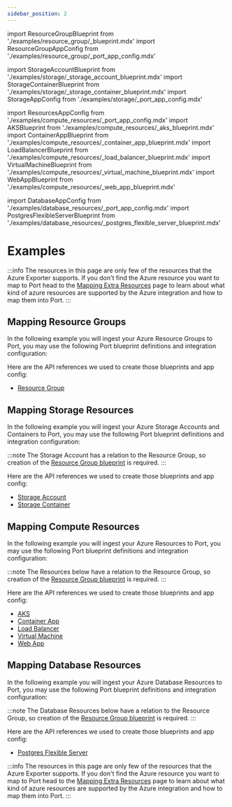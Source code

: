 ```yaml
---
sidebar_position: 2
---
```


import ResourceGroupBlueprint from './examples/resource_group/\_blueprint.mdx'
import ResourceGroupAppConfig from './examples/resource_group/\_port_app_config.mdx'

import StorageAccountBlueprint from './examples/storage/\_storage_account_blueprint.mdx'
import StorageContainerBlueprint from './examples/storage/\_storage_container_blueprint.mdx'
import StorageAppConfig from './examples/storage/\_port_app_config.mdx'

import ResourcesAppConfig from './examples/compute_resources/\_port_app_config.mdx'
import AKSBlueprint from './examples/compute_resources/\_aks_blueprint.mdx'
import ContainerAppBlueprint from './examples/compute_resources/\_container_app_blueprint.mdx'
import LoadBalancerBlueprint from './examples/compute_resources/\_load_balancer_blueprint.mdx'
import VirtualMachineBlueprint from './examples/compute_resources/\_virtual_machine_blueprint.mdx'
import WebAppBlueprint from './examples/compute_resources/\_web_app_blueprint.mdx'

import DatabaseAppConfig from './examples/database_resources/\_port_app_config.mdx'
import PostgresFlexibleServerBlueprint from './examples/database_resources/\_postgres_flexible_server_blueprint.mdx'

# Examples

:::info
The resources in this page are only few of the resources that the Azure Exporter supports.
If you don't find the Azure resource you want to map to Port head to the [Mapping Extra Resources](mapping_extra_resources.md) page to learn about what kind of azure resources are supported by the Azure integration and how to map them into Port.
:::

## Mapping Resource Groups

In the following example you will ingest your Azure Resource Groups to Port, you may use the following Port blueprint definitions and integration configuration:

<ResourceGroupBlueprint/>

<ResourceGroupAppConfig/>

Here are the API references we used to create those blueprints and app config:

- [Resource Group](https://docs.microsoft.com/en-us/rest/api/resources/resourcegroups/list)

## Mapping Storage Resources

In the following example you will ingest your Azure Storage Accounts and Containers to Port, you may use the following Port blueprint definitions and integration configuration:

:::note
The Storage Account has a relation to the Resource Group, so creation of the [Resource Group blueprint](#mapping-resource-groups) is required.
:::

<StorageAccountBlueprint/>

<StorageContainerBlueprint/>

<StorageAppConfig/>

Here are the API references we used to create those blueprints and app config:

- [Storage Account](https://docs.microsoft.com/en-us/rest/api/storagerp/storageaccounts/list)
- [Storage Container](https://learn.microsoft.com/en-us/rest/api/storagerp/blob-containers/list?tabs=HTTP)

## Mapping Compute Resources

In the following example you will ingest your Azure Resources to Port, you may use the following Port blueprint definitions and integration configuration:

:::note
The Resources below have a relation to the Resource Group, so creation of the [Resource Group blueprint](#mapping-resource-groups) is required.
:::

<AKSBlueprint/>

<ContainerAppBlueprint/>

<LoadBalancerBlueprint/>

<VirtualMachineBlueprint/>

<WebAppBlueprint/>

<ResourcesAppConfig/>

Here are the API references we used to create those blueprints and app config:

- [AKS](https://learn.microsoft.com/en-us/rest/api/aks/managed-clusters/list?tabs=HTTP)
- [Container App](https://learn.microsoft.com/en-us/rest/api/containerapps/stable/container-apps/list-by-subscription?tabs=HTTP)
- [Load Balancer](https://learn.microsoft.com/en-us/rest/api/load-balancer/load-balancers/list-all?tabs=HTTP)
- [Virtual Machine](https://learn.microsoft.com/en-us/rest/api/compute/virtual-machines/list-all?tabs=HTTP)
- [Web App](https://learn.microsoft.com/en-us/rest/api/appservice/web-apps/list)

## Mapping Database Resources

In the following example you will ingest your Azure Database Resources to Port, you may use the following Port blueprint definitions and integration configuration:

:::note
The Database Resources below have a relation to the Resource Group, so creation of the [Resource Group blueprint](#mapping-resource-groups) is required.
:::

<PostgresFlexibleServerBlueprint/>

<DatabaseAppConfig/>

Here are the API references we used to create those blueprints and app config:

- [Postgres Flexible Server](https://docs.microsoft.com/en-us/rest/api/azure-postgresql/flexibleservers)

:::info
The resources in this page are only few of the resources that the Azure Exporter supports.
If you don't find the Azure resource you want to map to Port head to the [Mapping Extra Resources](mapping_extra_resources.md) page to learn about what kind of azure resources are supported by the Azure integration and how to map them into Port.
:::
